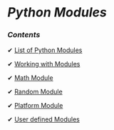 _Python Modules_
==

### _Contents_

✔ [List of Python Modules](https://github.com/priyaskumar/Python3-Tutorial/tree/main/9.%20Python%20Internals%20and%20Modules/1.%20Python%20Internals#python-internals)

✔ [Working with Modules](https://github.com/priyaskumar/Python3-Tutorial/tree/main/9.%20Python%20Internals%20and%20Modules/2.%20Modules#python-modules)

✔ [Math Module](https://github.com/priyaskumar/Python3-Tutorial/tree/main/9.%20Python%20Internals%20and%20Modules/1.%20Python%20Internals#python-internals)

✔ [Random Module](https://github.com/priyaskumar/Python3-Tutorial/tree/main/9.%20Python%20Internals%20and%20Modules/1.%20Python%20Internals#python-internals)

✔ [Platform Module](https://github.com/priyaskumar/Python3-Tutorial/tree/main/9.%20Python%20Internals%20and%20Modules/1.%20Python%20Internals#python-internals)

✔ [User defined Modules](https://github.com/priyaskumar/Python3-Tutorial/tree/main/9.%20Python%20Internals%20and%20Modules/1.%20Python%20Internals#python-internals)


